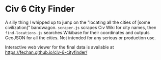 # Civ 6 City Finder
A silly thing I whipped up to jump on the "locating all the cities of [some civilization]"
bandwagon. `scraper.js` scrapes Civ Wiki for city names, then `find-locations.js` searches Wikibase
for their coordinates and outputs GeoJSON for all the cities. Not intended for any serious or
production use.

Interactive web viewer for the final data is available at https://fechan.github.io/civ-6-cityfinder/
